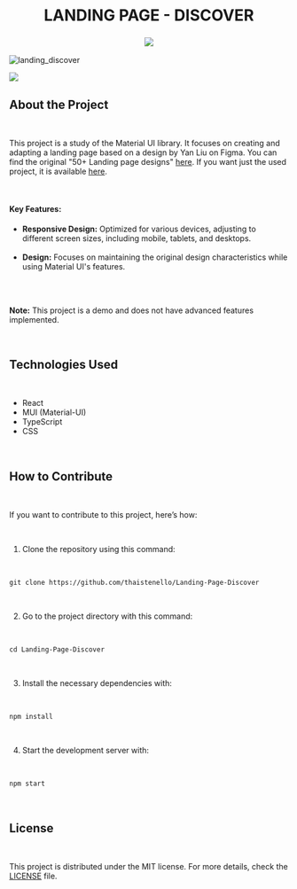<h1 align="center" id="cards-portuguese">
    LANDING PAGE - DISCOVER
</h1>

<!-- TOGGLE VERSION -->
<h3 align="center">
    <a href="https://github.com/thaistenello/Landing-Page-Discover/blob/main/README.md">
        <img src="https://github.com/user-attachments/assets/d798a4be-8d02-41d4-a4a1-4a73c2d18835">
    </a>
</h3>

<!-- GIF/IMAGE PREVIEW -->
![landing_discover](https://github.com/user-attachments/assets/0518f3ee-7100-4c5c-95df-3adc6afbc9f5)

<!-- VERCEL BUTTON -->
<a href="https://landing-page-discover.vercel.app/">
    <img src="https://github.com/user-attachments/assets/a92a3a44-9e49-4d40-9cc7-6d9db3b858bd">
</a>

<br/>

<h2>About the Project</h2>
<br/>
<p>
    This project is a study of the Material UI library. It focuses on creating and adapting a landing page based on a design by Yan Liu on Figma. You can find the original "50+ Landing page designs" <a href="https://www.figma.com/community/file/1127302394641561751/50-landing-page-designs">here</a>. If you want just the used project, it is available <a href="https://www.figma.com/design/fL9eSTKJ5Zo1ehVLo0q5tC/Landing-page-Clone-Yan-Liu?node-id=0-1&t=ZIbs8Gum9SJLpFca-0">here</a>.
</p>
<br/>

<h4>Key Features:</h4>
<ul>
    <li><strong>Responsive Design:</strong> Optimized for various devices, adjusting to different screen sizes, including mobile, tablets, and desktops.</li>
    <br/>
    <li><strong>Design:</strong> Focuses on maintaining the original design characteristics while using Material UI's features.</li>
    <br/>
</ul>
<br/>
<p>
    <strong>Note:</strong> This project is a demo and does not have advanced features implemented.
</p>
<br/>

<h2>Technologies Used</h2>
<br/>
<ul>
    <li>React</li>
    <li>MUI (Material-UI)</li>
    <li>TypeScript</li>
    <li>CSS</li>
</ul>
<br/>

<h2>How to Contribute</h2>
<br/>
<p>
    If you want to contribute to this project, here’s how:
</p>

<br/>
<ol>
    <li>Clone the repository using this command:</li>
</ol>
<br/>
<pre><code>git clone https://github.com/thaistenello/Landing-Page-Discover
</code></pre>
<br/>

<ol start="2">
    <li>Go to the project directory with this command:</li>
</ol>
<br/>
<pre><code>cd Landing-Page-Discover</code></pre>
<br/>

<ol start="3">
    <li>Install the necessary dependencies with:</li>
</ol>
<br/>
<pre><code>npm install</code></pre>
<br/>

<ol start="4">
    <li>Start the development server with:</li>
</ol>
<br/>
<pre><code>npm start</code></pre>
<br/>

<h2>License</h2>
<br/>
<p>
    This project is distributed under the MIT license. For more details, check the <a href="#">LICENSE</a> file.
</p>

